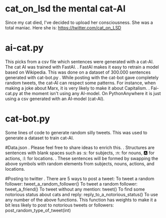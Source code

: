 # cat_on_lsd the mental cat-AI

Since my cat died, I've decided to upload her consciousness. She was a total maniac. Here she is: https://twitter.com/cat_on_LSD


# ai-cat.py
This picks from a csv file which sentences were generated with a cat-AI. The cat AI was trained with FastAI.
. FastAI makes it easy to retrain a model based on Wikipedia. This was done on a dataset of 300.000 sentences generated with cat-bot.py
. While posting with the cat-bot gave completely random tweets, the cat-AI can respect some patterns. For instance, when making a joke about Marx, it is very likely to make it about Capitalism.
. Fai-cat.py at the moment isn't using any AI-model. On PythonAnywhere it is just using a csv generated with an AI-model (cat-AI).

# cat-bot.py 
Some lines of code to generate random silly tweets. This was used to generate a dataset to train cat-AI.

#Data.json
. Please feel free to share ideas to enrich this.
. Structures are sentences with blank spaces such as :s: for subjects, :n: for nouns, :a: for actions, :l: for locations.
. These sentences will be formed by swapping the above symbols with random elements from subjects, nouns, actions, and locations.

#Posting to twitter
. There are 5 ways to post a tweet:
    To tweet a random follower: tweet_a_random_follower()
    To tweet a random follower: tweet_a_friend()
    To tweet without any mention: tweet()
    To find some notorious status about cats and reply: reply_to_a_notorious_status()
    To use any number of the above functions. This function has weights to make it a bit less likely to post to notorious tweets or followers:      post_random_type_of_tweet(int)

